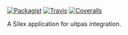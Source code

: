 [![Packagist](https://img.shields.io/packagist/v/cultuurnet/udb3-uitpas-service.svg?maxAge=2592000?style=flat-square)](https://github.com/cultuurnet/udb3-uitpas-service)
[![Travis](https://img.shields.io/travis/cultuurnet/udb3-uitpas-service.svg?maxAge=2592000?style=flat-square)](https://github.com/cultuurnet/udb3-uitpas-service)
[![Coveralls](https://img.shields.io/coveralls/cultuurnet/udb3-uitpas-service.svg?maxAge=2592000?style=flat-square)](https://github.com/cultuurnet/udb3-uitpas-service)

A Silex application for uitpas integration.
